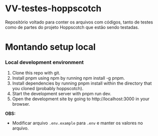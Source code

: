 # VV-testes-hoppscotch
Repositório voltado para conter os arquivos com códigos, tanto de testes como de partes do projeto Hoppscotch que estão sendo testadas.

# Montando setup local

### Local development environment

1. Clone this repo with git.
2. Install pnpm using npm by running npm install -g pnpm.
3. Install dependencies by running pnpm install within the directory that you cloned (probably hoppscotch).
4. Start the development server with pnpm run dev.
5. Open the development site by going to http://localhost:3000 in your browser.

**OBS:**
- Modificar arquivo `.env.example` para `.env` e manter os valores no arquivo.
